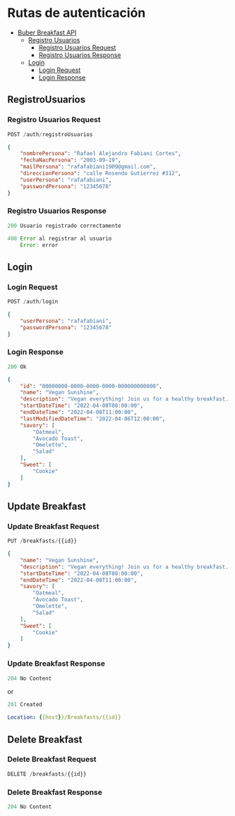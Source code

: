 # Rutas de autenticación

- [Buber Breakfast API](#buber-breakfast-api)
  - [Registro Usuarios](#registro-usuarios)
    - [Registro Usuarios Request](#registro-usuarios-request)
    - [Registro Usuarios Response](#registro-usuarios-response)
  - [Login](#login)
    - [Login Request](#login-request)
    - [Login Response](#login-response)

## RegistroUsuarios 

### Registro Usuarios Request

```js
POST /auth/registroUsuarios
```

```json
{
    "nombrePersona": "Rafael Alejandro Fabiani Cortes",
    "fechaNacPersona": "2003-09-19",
    "mailPersona": "rafafabiani1909@gmail.com",
    "direccionPersona": "calle Rosendo Gutierrez #312",
    "userPersona": "rafafabiani",
    "passwordPersona": "12345678"
}
```

### Registro Usuarios Response

```js
200 Usuario registrado correctamente
```

```js
400 Error al registrar al usuario
    Error: error
```



## Login

### Login Request

```js
POST /auth/login
```

```json
{
    "userPersona": "rafafabiani",
    "passwordPersona": "12345678"
}
```


### Login Response

```js
200 Ok
```

```json
{
    "id": "00000000-0000-0000-0000-000000000000",
    "name": "Vegan Sunshine",
    "description": "Vegan everything! Join us for a healthy breakfast..",
    "startDateTime": "2022-04-08T08:00:00",
    "endDateTime": "2022-04-08T11:00:00",
    "lastModifiedDateTime": "2022-04-06T12:00:00",
    "savory": [
        "Oatmeal",
        "Avocado Toast",
        "Omelette",
        "Salad"
    ],
    "Sweet": [
        "Cookie"
    ]
}
```

## Update Breakfast

### Update Breakfast Request

```js
PUT /breakfasts/{{id}}
```

```json
{
    "name": "Vegan Sunshine",
    "description": "Vegan everything! Join us for a healthy breakfast..",
    "startDateTime": "2022-04-08T08:00:00",
    "endDateTime": "2022-04-08T11:00:00",
    "savory": [
        "Oatmeal",
        "Avocado Toast",
        "Omelette",
        "Salad"
    ],
    "Sweet": [
        "Cookie"
    ]
}
```

### Update Breakfast Response

```js
204 No Content
```

or

```js
201 Created
```

```yml
Location: {{host}}/Breakfasts/{{id}}
```

## Delete Breakfast

### Delete Breakfast Request

```js
DELETE /breakfasts/{{id}}
```

### Delete Breakfast Response

```js
204 No Content
```